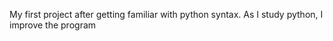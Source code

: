 My first project after getting familiar with python syntax.
 As I study python, I improve the program 
